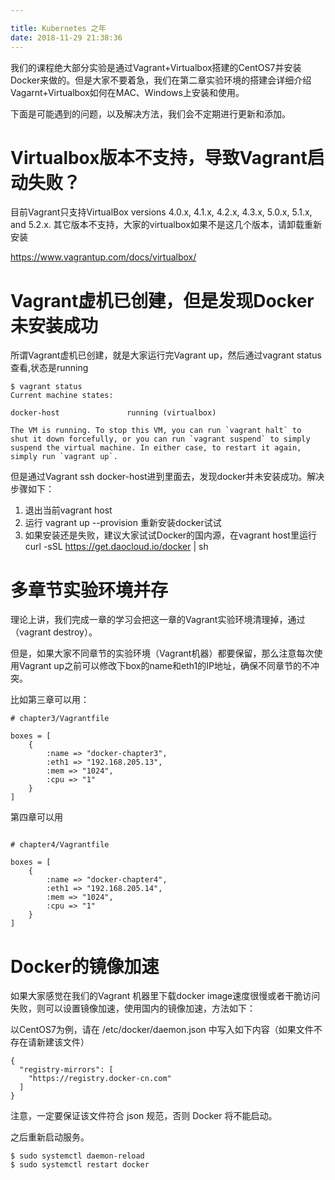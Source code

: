 ```yaml
---

title: Kubernetes 之年
date: 2018-11-29 21:38:36
---
```

我们的课程绝大部分实验是通过Vagrant+Virtualbox搭建的CentOS7并安装Docker来做的。但是大家不要着急，我们在第二章实验环境的搭建会详细介绍Vagarnt+Virtualbox如何在MAC、Windows上安装和使用。

下面是可能遇到的问题，以及解决方法，我们会不定期进行更新和添加。


# Virtualbox版本不支持，导致Vagrant启动失败？

目前Vagrant只支持VirtualBox versions 4.0.x, 4.1.x, 4.2.x, 4.3.x, 5.0.x, 5.1.x, and 5.2.x. 其它版本不支持，大家的virtualbox如果不是这几个版本，请卸载重新安装

https://www.vagrantup.com/docs/virtualbox/

# Vagrant虚机已创建，但是发现Docker未安装成功

所谓Vagrant虚机已创建，就是大家运行完Vagrant up，然后通过vagrant status查看,状态是running

```
$ vagrant status
Current machine states:

docker-host               running (virtualbox)

The VM is running. To stop this VM, you can run `vagrant halt` to
shut it down forcefully, or you can run `vagrant suspend` to simply
suspend the virtual machine. In either case, to restart it again,
simply run `vagrant up`.
```

但是通过Vagrant ssh docker-host进到里面去，发现docker并未安装成功。解决步骤如下：

1. 退出当前vagrant host
2. 运行 vagrant up --provision 重新安装docker试试
3. 如果安装还是失败，建议大家试试Docker的国内源，在vagrant host里运行 curl -sSL https://get.daocloud.io/docker | sh

# 多章节实验环境并存

理论上讲，我们完成一章的学习会把这一章的Vagrant实验环境清理掉，通过（vagrant destroy）。

但是，如果大家不同章节的实验环境（Vagrant机器）都要保留，那么注意每次使用Vagrant up之前可以修改下box的name和eth1的IP地址，确保不同章节的不冲突。


比如第三章可以用：

```
# chapter3/Vagrantfile

boxes = [
    {
        :name => "docker-chapter3",
        :eth1 => "192.168.205.13",
        :mem => "1024",
        :cpu => "1"
    }
]
```

第四章可以用

```

# chapter4/Vagrantfile

boxes = [
    {
        :name => "docker-chapter4",
        :eth1 => "192.168.205.14",
        :mem => "1024",
        :cpu => "1"
    }
]
```



# Docker的镜像加速

如果大家感觉在我们的Vagrant 机器里下载docker image速度很慢或者干脆访问失败，则可以设置镜像加速，使用国内的镜像加速，方法如下：

以CentOS7为例，请在 /etc/docker/daemon.json 中写入如下内容（如果文件不存在请新建该文件）

```
{
  "registry-mirrors": [
    "https://registry.docker-cn.com"
  ]
}
```
注意，一定要保证该文件符合 json 规范，否则 Docker 将不能启动。

之后重新启动服务。

```
$ sudo systemctl daemon-reload
$ sudo systemctl restart docker
```

